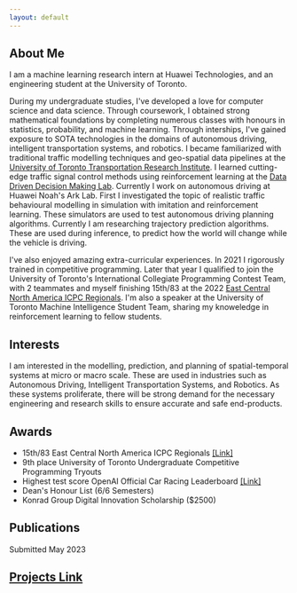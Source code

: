 ```yaml
---
layout: default
---
```

## About Me
I am a machine learning research intern at Huawei Technologies, and an engineering student at the University of Toronto.  

During my undergraduate studies, I've developed a love for computer science and data science. Through coursework, I obtained strong mathematical foundations by completing numerous classes with honours in statistics, probability, and machine learning. Through interships, I've gained exposure to SOTA technologies in the domains of autonomous driving, intelligent transportation systems, and robotics. I became familiarized with traditional traffic modelling techniques and geo-spatial data pipelines at the [University of Toronto Transportation Research Institute](https://uttri.utoronto.ca/). I learned cutting-edge traffic signal control methods using reinforcement learning at the [Data Driven Decision Making Lab](https://d3m.mie.utoronto.ca). Currently I work on autonomous driving at Huawei Noah's Ark Lab. First I investigated the topic of realistic traffic behavioural modelling in simulation with imitation and reinforcement learning. These simulators are used to test autonomous driving planning algorithms. Currently I am researching trajectory prediction algorithms. These are used during inference, to predict how the world will change while the vehicle is driving.

I've also enjoyed amazing extra-curricular experiences. In 2021 I rigorously trained in competitive programming. Later that year I qualified to join the University of Toronto's International Collegiate Programming Contest Team, with 2 teammates and myself finishing 15th/83 at the 2022 [East Central North America ICPC Regionals](https://icpc.global/regionals/finder/East-Central-NA-2021/standings). I'm also a speaker at the University of Toronto Machine Intelligence Student Team, sharing my knoweledge in reinforcement learning to fellow students.


## Interests
I am interested in the modelling, prediction, and planning of spatial-temporal systems at micro or macro scale. These are used in industries such as Autonomous Driving, Intelligent Transportation Systems, and Robotics. As these systems proliferate, there will be strong demand for the necessary engineering and research skills to ensure accurate and safe end-products. 


## Awards
- 15th/83 East Central North America ICPC Regionals [[Link]](https://icpc.global/regionals/finder/East-Central-NA-2022/standings)
- 9th place University of Toronto Undergraduate Competitive Programming Tryouts
- Highest test score OpenAI Official Car Racing Leaderboard [[Link]](https://github.com/openai/gym/wiki/Leaderboard)
- Dean's Honour List (6/6 Semesters) 
- Konrad Group Digital Innovation Scholarship ($2500)

## Publications

Submitted May 2023

## [Projects Link](./projects.html)

&nbsp;

&nbsp;

